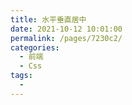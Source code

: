 ```yaml
---
title: 水平垂直居中
date: 2021-10-12 10:01:00
permalink: /pages/7230c2/
categories:
  - 前端
  - Css
tags:
  - 
---
```

